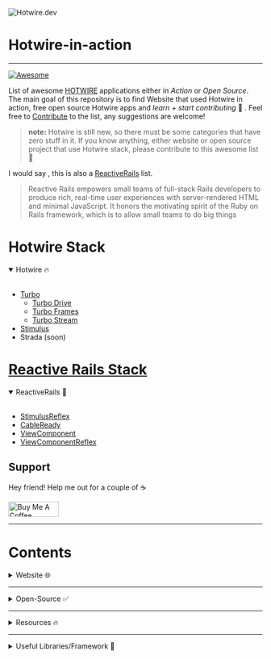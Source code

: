 ![Hotwire.dev](https://cdn.hashnode.com/res/hashnode/image/upload/v1612841200174/LWYzrzZWr.png)
# Hotwire-in-action
---

<p align="left">
<a href="https://github.com/sindresorhus/awesome"><img alt="Awesome" src="https://cdn.rawgit.com/sindresorhus/awesome/d7305f38d29fed78fa85652e3a63e154dd8e8829/media/badge.svg" /></a>

List of awesome [HOTWIRE](https://hotwire.dev/) applications either in *Action* or *Open Source*. The main goal of this repository is to find Website that used Hotwire in action, free open source Hotwire apps and *learn + start contributing* 🚀 . Feel free to [Contribute](https://github.com/asyraffff/Hotwire-in-action/blob/main/CONTRIBUTING.md) to the list, any suggestions are welcome!

> **note:** Hotwire is still new, so there must be some categories that have zero stuff in it. If you know anything, either website or open source project that use Hotwire stack, please contribute to this awesome list 🙏

I would say , this is also a [ReactiveRails](https://github.com/obie/guide-to-reactive-rails) list.
> Reactive Rails empowers small teams of full-stack Rails developers to produce rich, real-time user experiences with server-rendered HTML and minimal JavaScript. It honors the motivating spirit of the Ruby on Rails framework, which is to allow small teams to do big things

# Hotwire Stack

<details open>
<summary>Hotwire 🔥</summary>
<br>
  
- [Turbo](https://turbo.hotwire.dev/)
  - [Turbo Drive](https://turbo.hotwire.dev/handbook/drive)
  - [Turbo Frames](https://turbo.hotwire.dev/handbook/frames)
  - [Turbo Stream](https://turbo.hotwire.dev/handbook/streams)
- [Stimulus](https://stimulus.hotwire.dev/)
- Strada (soon)

</details>

# [Reactive Rails Stack](https://obie.medium.com/react-is-dead-long-live-reactive-rails-long-live-stimulusreflex-and-viewcomponent-cd061e2b0fe2)

<details open>
<summary>ReactiveRails 🚀</summary>
<br>
  
- [StimulusReflex](https://docs.stimulusreflex.com/)
- [CableReady](https://cableready.stimulusreflex.com/)
- [ViewComponent](https://github.com/github/view_component)
- [ViewComponentReflex](https://github.com/joshleblanc/view_component_reflex)

</details>

## Support
Hey friend! Help me out for a couple of ☕️

<a href="https://www.buymeacoffee.com/asyraff" target="_blank"><img src="https://cdn.buymeacoffee.com/buttons/v2/default-yellow.png" alt="Buy Me A Coffee" style="height: 30px !important;width: 100px !important;" ></a>

---

# Contents

<details>
<summary>Website 🌐</summary>
<br>
  
# Website

## a
- [allencompassingtrip.com](https://www.allencompassingtrip.com/)
- [alonetone](https://alonetone.com/)
- [askubuntu](https://askubuntu.com/)
- [audiotrails.io](https://audiotrails.io/)
## b
- [basecamp](https://basecamp.com/)
- [bookshop.org](https://bookshop.org/)
- [boxdrop.io](https://www.boxdrop.io/)
## c
- [chaosmage.app](https://chaosmage.app/)
- [coinbase](https://www.coinbase.com/)
- [CoinGecko](https://www.coingecko.com/en)
- [CrowdWorks.jp](https://crowdworks.jp/)
## d
- [driftingruby](https://www.driftingruby.com/)
## e
## f
- [festalab](https://festalab.com.br/)
## g
- [ga-alliance](https://ga-alliance.com/)
- [gitlab](https://gitlab.com/)
- [gorails](https://gorails.com/)
## h
- [hackershare.dev](https://hackershare.dev)
- [hey.com](https://hey.com/)
## i
## j
- [jumpstartrails](https://jumpstartrails.com/)
## k
## l
- [leanstack](https://leanstack.com/)
- [learnawesome.org](https://learnawesome.org/)
## m
- [Modern Datatables](https://rails-stimulusreflex.guillaumebriday.me/)
## n
## o
- [orchid.software](https://orchid.software/)
## p
- [podia](https://www.podia.com/)
- [processkit](https://processkit.com/)
- [PyPI.org](https://pypi.org/)
## q
- [quran.com](https://quran.com/)
## r
- [railsbytes](https://railsbytes.com/)
- [rubyapi.org](https://rubyapi.org/)
## s
- [shopify](https://accounts.shopify.com/)
- [skillengine](https://skillsengine.com/)
- [skyderby](https://skyderby.ru/)
- [stackoverflow](https://stackoverflow.com/)
- [stamped.ai](https://stamped.ai/)
- [stimulusconnect](https://stimulusconnect.com/)
- [stimulusreflexpattern](https://www.stimulusreflexpatterns.com/)
## t
- [teachmore](https://www.teachmore.in/)
- [tetherit.io](https://tetherit.io/)
- [tinyinvoice](https://www.tinyinvoice.com/)
- [transcripto.io](https://transcripto.io/)
- [tsmi.live](https://tsmi.live/)
## u
## v
- [vg.no](https://www.vg.no/)
- [vuelive](https://www.veuelive.com/)
## w
- [wip.co](https://wip.co/)
## x
## y
## z
</details>

---

<details>
<summary>Open-Source ✅</summary>
<br>

# Open-source

## App
- [alonetone](https://github.com/sudara/alonetone) - A free, open source, non-commercial home for musicians and their music
- [annict](https://github.com/annict/annict) - The platform for anime addicts built with Rails and Stimulus.js.
- [black_candy](https://github.com/aidewoode/black_candy) - A self hosted music streaming server
- [boxdrop](https://github.com/marcoroth/boxdrop) - Dropbox Clone built with StimulusReflex
- [covidliste](https://github.com/hostolab/covidliste) - Covidliste makes it easy to manage waiting lists for vaccination centers.
- [crudlfap](https://github.com/yourlabs/crudlfap) 
- [denali](https://github.com/gesteves/denali) - A simple, fast photoblogging CMS built in Ruby on Rails which features responsive, high-resolution images, a customizable posting schedule, social media management and syndication, a GraphQL API, and more.
- [game-of-life](https://github.com/DonSchado/game-of-life) - Conway's Game of Life, with Ruby on Rails, Stimulus.js and Turbolinks
- [hackershare](https://github.com/hackershare/hackershare) - a powerful social bookmarking service and a knowledge-sharing community, with advanced search and tag management feature
- [hhnpwa](https://github.com/OnRailsBlog/hhnpwa) - HOTWire Hacker News Progressive Web App
- [hnpwa-app](https://github.com/johnbeatty/hnpwa-app) - An implementation of the Hacker News PWA with Rails + Stimulus
- [learnawesome.org](https://github.com/learn-awesome/learn) - A social network of lifelong learners built around humanity's universal learning map.
- [modern-datatables](https://github.com/guillaumebriday/modern-datatables) - They are many ways to build reactive web interfaces but do we really need to add the complexity of JavaScript frameworks like Vue.js or React?
- [radiofeed](https://github.com/danjac/radiofeed) - Simple podcast MVP
- [rslack](https://github.com/S-H-GAMELINKS/rslack) - Slack like chat app( using hotwire!)
- [skyderby](https://github.com/skyderby/skyderby) - The most advanced flight analysis and competition scoring
- [snippet_app](https://github.com/SnippetSafe/snippet_app) - A social code snippet sharing app that allows you to create, file and share code snippets with anyone. Built with Ruby on Rails and Stimulus JS.
- [sponsor_me](https://github.com/dmunoz-10/sponsor_me) _ An app to sponsor people's ideas using Stripe, Sidekiq, Rails and Stimulus. 
- [stimulus-reflex-expo](https://github.com/hopsoft/stimulus_reflex_expo) - StimulusReflex demos
- [taskwire](https://github.com/vojto/taskwire) - Task manager with Rails/Hotwire
- [trello-stimulus-reflex](https://github.com/excid3/trello-stimulus-reflex) - A trello clone using Stimulus Reflex

## Demo
- [Cart Example - Stimulus](https://github.com/pascallaliberte/examples.modestjs.works/tree/master/cart/stimulus) - Cart Example - Stimulus
- [stimulus-mapbox-gl](https://github.com/ayudo/stimulus-mapbox-gl) - stimulus controllers for mapbox-gl
- [stimulus-sticky-table-header](https://github.com/johnbeatty/stimulus-sticky-table-header) - a simple StimulusJS controller that keeps the header of a table at the top of window as you scroll through the page.
- [stimulus-demo](https://github.com/tbreuss/stimulus-demo) - Multi Page Application (MPA) with pre-rendered HTML using Stimulus.js UMD

## Rails
- [hotwire-chat](https://github.com/mdominiak/hotwire-chat) - Hotwire Chat is a demo Ruby on Rails web application built with Hotwire.
- [hotwire-rails-dome-chat](https://github.com/hotwired/hotwire-rails-demo-chat) - Repository from the Hotwire demo
- [todomvc_rails_on_stimulus](https://github.com/adrienpoly/todomvc_rails_on_stimulus) - A modest TodoMvc built with Rails, Turbolinks and Stimulus JS
  - ActiveStorage
    - [drag_and_drop_active_storage](https://github.com/justalever/drag_and_drop_active_storage) - A demo drag and drop image upldate Ruby on Rails app using Stimulus.js, DropZone.js, and ActiveStorage
  - ActionText
    - [test-hotwire-actiontext-rails](https://github.com/donrestarone/test-hotwire-actiontext-rails) - a simple twitter timeline implemented with hotwire and actiontext
  - Devise
    - [hotwire-devise](https://github.com/gorails-screencasts/hotwire-devise) - How to make Devise work with Hotwire & Turbo.js
  - Docker
    - [docker-rails](https://github.com/ledermann/docker-rails) - Dockerize Rails 6 with ActionCable, Webpacker, Stimulus, Elasticsearch, Sidekiq
    - [docker-rails-example](https://github.com/nickjj/docker-rails-example) - A production ready example Rails app that's using Docker and Docker Compose.
  - form
    - [abyme](https://github.com/bear-in-mind/abyme) - abyme is a modern take on handling dynamic nested forms in Rails 6+ using StimulusJS.
  - Sidekiq
    - [sidekiq-actioncable-stimulus-demo](https://github.com/dstull/sidekiq-actioncable-stimulus-demo) - demo rails app using sidekiq/actioncable/stimulus and testing it all

## Stimulus
- [better-stimulus](https://github.com/julianrubisch/better-stimulus) - An opinionated collection of StimulusJS best practices
- [javascript30-stimulus](https://github.com/adrienpoly/javascript30-stimulus) - Wes Bos 🔥 Javascript30 converted to Stimulus JS 🚀🚀🚀
- [stimulus-rxjs-example](https://github.com/mike1o1/stimulus-rxjs-example) - Example repository showing Stimulus along with RxJS 
- [stimulus-validation](https://github.com/jwald1/stimulus-validation) - stimulus-validation helps validate user input and helps you display errors.

## StimulusReflex
- [sr_mini](https://github.com/hopsoft/sr_mini) - A minimal Rails app that showcases how to use StimulusReflex
- [stimulus-reflex-expo](https://github.com/hopsoft/stimulus_reflex_expo) - StimulusReflex demos
- [stimulus_reflex_todomvc](https://github.com/hopsoft/stimulus_reflex_todomvc) - An implementation of TodoMVC using Ruby on Rails, StimulusJS, and StimulusReflex
- [stimulus-turbolinks](https://github.com/gretchenfitze/stimulus-turbolinks) - Stimulus + Vue.js + Turbolinks test Rails app
- [stimulus-turbolinks-demo](https://github.com/pascallaliberte/stimulus-turbolinks-demo) - A Stimulus + Turbolinks Demo of an app called Proposahoy!

## Turbo
- [turbo-showcase](https://github.com/renuo/turbo-showcase) - A showcase of turbo features


## Template
- [sjabloon-lite](https://github.com/GetSjabloon/sjabloon-lite) - The lite version of the SaaS Rails 6 starter kit Sjabloon, includes setup for Webpacker, Tailwind (inc. PurgeCss) and Stimulus
- [limestone](https://github.com/archonic/limestone) - Boilerplate Rails 6 SaaS application with Webpack, Stimulus and Docker integration.
- [limestone-accounts](https://github.com/archonic/limestone-accounts) - Boilerplate Rails 5.2 multitenant SaaS application with webpack and Docker integration. Billing is scoped to accounts.
- [rails-hotwire-base](https://github.com/rootstrap/rails_hotwire_base) - Rails + Hotwire base app
- [rails-template](https://github.com/astrocket/rails-template) - Template for Rails 6.0 + Kubernetes + Webpacker + Stimulus + TailwindCSS + Let's Encrypt + @

## Language
  - ASP.NET
    - [hotwire-aspnet-demo-chat](https://github.com/scottiemc7/hotwire-aspnet-demo-chat) - Hotwire Asp.Net Core Chat Demo
  - Django
    - [hotwire-django](https://github.com/hotwire-django/hotwire-django) - Meta package to combine turbo-django and stimulus-django
    - [hotwire-django-demo-chat](https://github.com/davish/hotwire-django-demo-chat) - Chat app demo of the Turbo web framework, rendered with Django.
    - [hotwire-django-realworld](https://github.com/hotwire-django/hotwire-django-realworld) - RealWorld Django app built with Turbo!
    - [django-turbo-response](https://github.com/hotwire-django/django-turbo-response) - Hotwired/Turbo Django response helpers
    - [turbo-django](https://github.com/hotwire-django/turbo-django) - An early stage integration of Hotwire Turbo with Django
  - Elixir
    - [phoenix-hotwire-demo-chat](https://github.com/en30/hotwire-phoenix-demo-chat) - This is a Phoenix port of hotwired/hotwire-rails-demo-chat.
  - Express.js
    - [express-hotwire](https://github.com/deriegle/express-hotwire) - Express tooling for working with Hotwire (HTML over the wire)
    - [hotwire-turbo-express](https://github.com/twelve17/hotwire-turbo-express) -  ExpressJS middleware for sending turbo-stream HTML fragments to a hotwire Turbo client
  - flask
    - [hotwire-flask-demo](https://github.com/bwghughes/hotwired-flask-demo) - Demo basic Flask using Hotwired and Bootstrap 5.
    - [turbo-flask](https://github.com/miguelgrinberg/turbo-flask) - Integration of Hotwire's Turbo library with Flask.
  - Go
    - [chat-hotwire-go](https://github.com/lu4p/chat-hotwire-go) - This is a simple chat app which shows how to use Go with Hotwire.
    - [gotwire](https://github.com/gypsydave5/gotwire) - Go server using HotWire
    - [hotwire-go-example](https://github.com/while1malloc0/hotwire-go-example) - The hotwire demo chat written in Golang
    - [hotwire-golang-website](https://github.com/wolfeidau/hotwire-golang-website) - This project provides some working examples using Go and Hotwire Turbo.
    - [turbo-go](https://github.com/akmittal/turbo-go) - Build hotwire apps using go
  - Laravel
    - [turbo-laravel](https://github.com/tonysm/turbo-laravel) - This package gives you a set of conventions to make the most out of Hotwire in Laravel (inspired by the turbo-rails gem).
  - CakePhp
    - [cakephp-stimulus-example1](https://github.com/nico-amsterdam/cakephp-stimulus-example1) - CakePHP integrated with stimulus.js via webpack
  - Kotlin
    - [hotwire-kotlin/java](https://github.com/delitescere/hotwire-samples) - A Kotlin/Java SpringBoot sample of hotwire tooling
  - SpringBoot
    - [hotwire-demo-chat-in-springboot](https://github.com/mbucc/hotwire-demo-chat-in-springboot) - Convert the demo video in Hotwire launch from Ruby to SpringBoot
  - Vite
    - [vite-plugin-stimulus-hmr](https://github.com/ElMassimo/vite-plugin-stimulus-hmr) - ⚡️ HMR for Stimulus controllers in Vite.js

</details>

---

<details>
<summary>Resources 🔥</summary>
<br>

# Resources

### Stimulus
- [stimulus.hotwire.dev](https://stimulus.hotwire.dev/)
- [stimulustoolbox](https://stimulustoolbox.com/)
- [awesome-stimulusjs](https://github.com/skatkov/awesome-stimulusjs)
- [stimulus-use](https://stimulus-use.github.io/stimulus-use/#/)
- [stimulus-components](https://github.com/stimulus-components/stimulus-components)
- [Stimulus Controller](https://github.com/hopsoft/stimulus_controllers)
- [betterstimulus](https://www.betterstimulus.com/)
- [StimulusShortcut](https://github.com/leastbad/stimulus-shortcut)
- [TailwindCSS StimulusComponents](https://github.com/excid3/tailwindcss-stimulus-components)
- [stimulus-library](https://github.com/Sub-Xaero/stimulus-library)
   - Tutorial
      - [onrails.blog](https://onrails.blog/stimulus-js-tutorials/)

### ReactiveRails
- [guide to reactive rails](https://github.com/obie/guide-to-reactive-rails)
   - **StimulusReflex*8
     - [docs.stimulusreflex.com](https://docs.stimulusreflex.com/)
     - [expo](https://expo.stimulusreflex.com/)
     - [cheatsheet](https://devhints.io/stimulus-reflex)
     - [StimulusReflexGlobalId](https://github.com/joshleblanc/stimulus_reflex_globalid)
     - [stimulus_reflex_testing](https://github.com/podia/stimulus_reflex_testing)
   - **CableReady**
     - [cableready.stimulusreflex.com](https://cableready.stimulusreflex.com/)
     - AnyCable
       - [anycable_rails_demo](https://github.com/anycable/anycable_rails_demo) - AnyCable Rails demo application and its different variations
   - **ViewComponentReflex**
     - [ViewComponentReflex showcase](https://view-component-reflex-expo.grep.sh/) 
     - [view_component-contrib](https://github.com/palkan/view_component-contrib) - A collection of extension and developer tools for ViewComponent    
### Community
- [discuss.hotwire.dev](https://discuss.hotwire.dev/)
- [stimulusconnect](https://stimulusconnect.com/)

### Articles
- **Hotwire**
  - [Introducing Hotwire](https://www.ombulabs.com/blog/rails/hotwire/introducing-hotwire)
  - [Hotwire: Reactive Rails with no JavaScript?](https://evilmartians.com/chronicles/hotwire-reactive-rails-with-no-javascript)
  - [Hotwire, ViewComponents and TailwindCSS: The Ultimate Rails Stack](https://blog.cloud66.com/hotwire-viewcomponents-and-tailwindcss-the-ultimate-rails-stack/)
  - [Taking Rails to the next level with Hotwire](https://blog.cloud66.com/taking-rails-to-the-next-level-with-hotwire/)
  - [Making Hotwire and Devise play nicely](https://blog.cloud66.com/making-hotwire-and-devise-play-nicely-with-viewcomponents/)
- **ReactiveRails**
  - [Advocating for "Reactive Rails"](https://cableready.stimulusreflex.com/advocating-for-reactive-rails)
  - [React is Dead. Long live Reactive Rails! Long live StimulusReflex and ViewComponent](https://obie.medium.com/react-is-dead-long-live-reactive-rails-long-live-stimulusreflex-and-viewcomponent-cd061e2b0fe2)
  - [Building Reactive Rails applications with StimulusReflex](https://bendyworks.com/blog/building-reactive-rails-applications-with-stimulusreflex)
- **ViewComponent**
  - [Hotwire, ViewComponents and TailwindCSS: The Ultimate Rails Stack](https://blog.cloud66.com/hotwire-viewcomponents-and-tailwindcss-the-ultimate-rails-stack/)

### Blogs
- [beflagrant](https://www.beflagrant.com/blog/)
- [modestjs.works](https://github.com/pascallaliberte/modestjs.works)
- [leanweb.dev](https://leanweb.dev/)
- [gomakethings.com](https://gomakethings.com/articles/)

</details>

---

<details>
<summary>Useful Libraries/Framework 🌈</summary>
<br>
  
## Empower HTML you already have
 - [alpine.js](https://github.com/alpinejs/alpine/) - A rugged, minimal framework for composing JavaScript behavior in your markup.
 - [reef](https://github.com/cferdinandi/reef) - A lightweight library for creating reactive, state-based components and UI.
 - [trimmings](https://github.com/postlight/trimmings) - 🌲 Get back to HTML.
 - [intercooler.js](https://github.com/bigskysoftware/intercooler-js) - Making AJAX as easy as anchor tags
 - [hyper.html](https://viperhtml.js.org/hyper.html) - A Fast & Light Virtual DOM Alternative
 - [svelte](https://svelte.dev/)
 - [lit-html](https://lit-html.polymer-project.org/)
 - [mithril.js](https://mithril.js.org/)
 - [htmx](https://htmx.org/) - high power tools for HTML

## Framework
 - [motion](https://github.com/unabridged/motion) - Reactive frontend UI components for Rails in pure Ruby
 - [matestack.io](https://matestack.io/) - Your Rails views reimagined
 - [hyperstack.org](https://hyperstack.org/) - a Ruby DSL, compiled by Opal, bundled by Webpack, powered by React.
 - [snabberb](https://github.com/tobymao/snabberb) - A simple component view framework for Ruby Opal based on Snabbdom
 - [prism](https://github.com/prism-rb/prism) - Build frontend web apps with Ruby and WebAssembly

## Other Reactive
 - django
   - [django-sockpuppet](https://github.com/jonathan-s/django-sockpuppet) - Build reactive applications with the django tooling you already know and love.
 - Laravel
   - [livewire](https://github.com/livewire/livewire) - A full-stack framework for Laravel that takes the pain out of building dynamic UIs.
 - Phoenix
   - [phoenix_live_view](https://github.com/phoenixframework/phoenix_live_view) - Rich, real-time user experiences with server-rendered HTML
 - ASP.NET
   - [Blazor](https://github.com/dotnet/aspnetcore/blob/main/src/Components/README.md) - framework for building modern, interactive web-based UIs with C# and Razor.

## Style
 - [shoelace.style](https://shoelace.style/) - A forward-thinking library of web components.

## Form
 - [optimism](https://github.com/leastbad/optimism) - drop-in remote form validation.
 - [Stimulus Form Utilities](https://github.com/eelcoj/stimulus-form-utilities)

## Lazy load
 - [futurism](https://github.com/julianrubisch/futurism) - Lazy-load Rails partials via CableReady

## IOS
 - [turbo-ios](https://github.com/hotwired/turbo-ios) - iOS framework for making Turbo native apps
  
</details>
